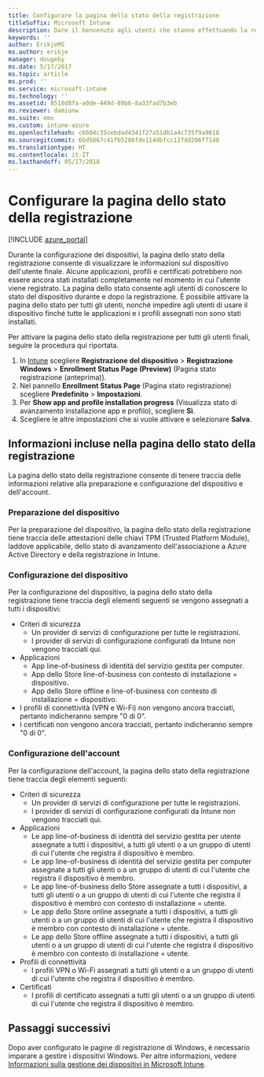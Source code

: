 ```yaml
---
title: Configurare la pagina dello stato della registrazione
titleSuffix: Microsoft Intune
description: Dare il benvenuto agli utenti che stanno effettuando la registrazione di dispositivi Windows 10.
keywords: ''
author: ErikjeMS
ms.author: erikje
manager: dougeby
ms.date: 5/17/2017
ms.topic: article
ms.prod: ''
ms.service: microsoft-intune
ms.technology: ''
ms.assetid: 8518d8fa-a0de-449d-89b6-8a33fad7b3eb
ms.reviewer: damionw
ms.suite: ems
ms.custom: intune-azure
ms.openlocfilehash: c6604c35cebdad4341f27a51db1a4c735f9a9818
ms.sourcegitcommit: 6bd5867c41fb5288fde114dbfcc127dd206f7148
ms.translationtype: HT
ms.contentlocale: it-IT
ms.lasthandoff: 05/17/2018
---
```

# <a name="set-up-an-enrollment-status-page"></a>Configurare la pagina dello stato della registrazione
 
[!INCLUDE [azure_portal](./includes/azure_portal.md)]
 
Durante la configurazione dei dispositivi, la pagina dello stato della registrazione consente di visualizzare le informazioni sul dispositivo dell'utente finale. Alcune applicazioni, profili e certificati potrebbero non essere ancora stati installati completamente nel momento in cui l'utente viene registrato. La pagina dello stato consente agli utenti di conoscere lo stato del dispositivo durante e dopo la registrazione. È possibile attivare la pagina dello stato per tutti gli utenti, nonché impedire agli utenti di usare il dispositivo finché tutte le applicazioni e i profili assegnati non sono stati installati.
 
Per attivare la pagina dello stato della registrazione per tutti gli utenti finali, seguire la procedura qui riportata.
 
1.  In [Intune](https://aka.ms/intuneportal) scegliere **Registrazione del dispositivo** > **Registrazione Windows** > **Enrollment Status Page (Preview)** (Pagina stato registrazione (anteprima)).
2.  Nel pannello **Enrollment Status Page** (Pagina stato registrazione) scegliere **Predefinito** > **Impostazioni**.
3.  Per **Show app and profile installation progress** (Visualizza stato di avanzamento installazione app e profilo), scegliere **Sì**.
4.  Scegliere le altre impostazioni che si vuole attivare e selezionare **Salva**.
 
## <a name="enrollment-status-page-tracking-information"></a>Informazioni incluse nella pagina dello stato della registrazione

La pagina dello stato della registrazione consente di tenere traccia delle informazioni relative alla preparazione e configurazione del dispositivo e dell'account.

### <a name="device-preparation"></a>Preparazione del dispositivo

Per la preparazione del dispositivo, la pagina dello stato della registrazione tiene traccia delle attestazioni delle chiavi TPM (Trusted Platform Module), laddove applicabile, dello stato di avanzamento dell'associazione a Azure Active Directory e della registrazione in Intune.

### <a name="device-setup"></a>Configurazione del dispositivo

Per la configurazione del dispositivo, la pagina dello stato della registrazione tiene traccia degli elementi seguenti se vengono assegnati a tutti i dispositivi:
- Criteri di sicurezza
    - Un provider di servizi di configurazione per tutte le registrazioni.
    - I provider di servizi di configurazione configurati da Intune non vengono tracciati qui.
- Applicazioni
    - App line-of-business di identità del servizio gestita per computer.
    - App dello Store line-of-business con contesto di installazione = dispositivo.
    - App dello Store offline e line-of-business con contesto di installazione = dispositivo.
- I profili di connettività (VPN e Wi-Fi) non vengono ancora tracciati, pertanto indicheranno sempre "0 di 0".
- I certificati non vengono ancora tracciati, pertanto indicheranno sempre "0 di 0".

### <a name="account-setup"></a>Configurazione dell'account
Per la configurazione dell'account, la pagina dello stato della registrazione tiene traccia degli elementi seguenti:
- Criteri di sicurezza
    - Un provider di servizi di configurazione per tutte le registrazioni.
    - I provider di servizi di configurazione configurati da Intune non vengono tracciati qui.
- Applicazioni
    - Le app line-of-business di identità del servizio gestita per utente assegnate a tutti i dispositivi, a tutti gli utenti o a un gruppo di utenti di cui l'utente che registra il dispositivo è membro.
    - Le app line-of-business di identità del servizio gestita per computer assegnate a tutti gli utenti o a un gruppo di utenti di cui l'utente che registra il dispositivo è membro.
    - Le app line-of-business dello Store assegnate a tutti i dispositivi, a tutti gli utenti o a un gruppo di utenti di cui l'utente che registra il dispositivo è membro con contesto di installazione = utente.
    - Le app dello Store online assegnate a tutti i dispositivi, a tutti gli utenti o a un gruppo di utenti di cui l'utente che registra il dispositivo è membro con contesto di installazione = utente.
    - Le app dello Store offline assegnate a tutti i dispositivi, a tutti gli utenti o a un gruppo di utenti di cui l'utente che registra il dispositivo è membro con contesto di installazione = utente.
- Profili di connettività
    - I profili VPN o Wi-Fi assegnati a tutti gli utenti o a un gruppo di utenti di cui l'utente che registra il dispositivo è membro.
- Certificati
    - I profili di certificato assegnati a tutti gli utenti o a un gruppo di utenti di cui l'utente che registra il dispositivo è membro.

## <a name="next-steps"></a>Passaggi successivi
Dopo aver configurato le pagine di registrazione di Windows, è necessario imparare a gestire i dispositivi Windows. Per altre informazioni, vedere [Informazioni sulla gestione dei dispositivi in Microsoft Intune](https://docs.microsoft.com/intune/device-management).